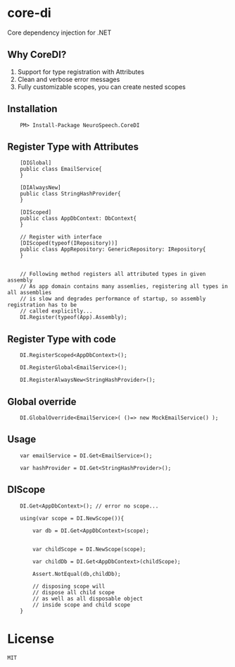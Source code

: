 # core-di
Core dependency injection for .NET

## Why CoreDI?

1. Support for type registration with Attributes
2. Clean and verbose error messages
3. Fully customizable scopes, you can create nested scopes

## Installation

        PM> Install-Package NeuroSpeech.CoreDI

## Register Type with Attributes

        [DIGlobal]
        public class EmailService{
        }

        [DIAlwaysNew]
        public class StringHashProvider{
        }

        [DIScoped]
        public class AppDbContext: DbContext{
        }

        // Register with interface
        [DIScoped(typeof(IRepository))]
        public class AppRepository: GenericRepository: IRepository{
        }


        // Following method registers all attributed types in given assembly
        // As app domain contains many assemlies, registering all types in all assemblies
        // is slow and degrades performance of startup, so assembly registration has to be
        // called explicitly...
        DI.Register(typeof(App).Assembly);




## Register Type with code

        DI.RegisterScoped<AppDbContext>();

        DI.RegisterGlobal<EmailService>();

        DI.RegisterAlwaysNew<StringHashProvider>();

## Global override

        DI.GlobalOverride<EmailService>( ()=> new MockEmailService() );

## Usage

        var emailService = DI.Get<EmailService>();

        var hashProvider = DI.Get<StringHashProvider>();

## DIScope

        DI.Get<AppDbContext>(); // error no scope...

        using(var scope = DI.NewScope()){

			var db = DI.Get<AppDbContext>(scope);


			var childScope = DI.NewScope(scope);

			var childDb = DI.Get<AppDbContext>(childScope);

			Assert.NotEqual(db,childDb);

			// disposing scope will 
			// dispose all child scope
			// as well as all disposable object
			// inside scope and child scope
		}


# License

    MIT
